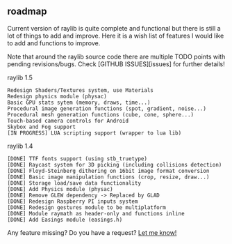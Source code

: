 roadmap
-------

Current version of raylib is quite complete and functional but there is still a lot of things to add and improve.
Here it is a wish list of features I would like to add and functions to improve.

Note that around the raylib source code there are multiple TODO points with pending revisions/bugs. Check [GITHUB ISSUES][issues] for further details!

raylib 1.5

    Redesign Shaders/Textures system, use Materials
    Redesign physics module (physac)
    Basic GPU stats sytem (memory, draws, time...)
    Procedural image generation functions (spot, gradient, noise...)
    Procedural mesh generation functions (cube, cone, sphere...)
    Touch-based camera controls for Android
    Skybox and Fog support
    [IN PROGRESS] LUA scripting support (wrapper to lua lib)

raylib 1.4

    [DONE] TTF fonts support (using stb_truetype)
    [DONE] Raycast system for 3D picking (including collisions detection)
    [DONE] Floyd-Steinberg dithering on 16bit image format conversion
    [DONE] Basic image manipulation functions (crop, resize, draw...)
    [DONE] Storage load/save data functionality
    [DONE] Add Physics module (physac)
    [DONE] Remove GLEW dependency -> Replaced by GLAD
    [DONE] Redesign Raspberry PI inputs system
    [DONE] Redesign gestures module to be multiplatform
    [DONE] Module raymath as header-only and functions inline
    [DONE] Add Easings module (easings.h)

Any feature missing? Do you have a request? [Let me know!][raysan5]

[raysan5]: mailto:raysan5@gmail.com "Ramon Santamaria - Ray San"
[isssues]: https://github.com/raysan5/raylib/issues
